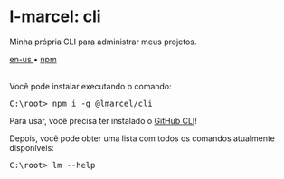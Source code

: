 <div valing="top">
  <h1>l-marcel: <span>cli</span></h1>
  <p>Minha própria CLI para administrar meus projetos.</p>
  <nav>
    <div id="repository-buttons"/>
    <a class="navigation-link disabled" href="https://github.com/L-Marcel/cli/blob/main/README.en-US.md" target="__blank__">
      en-us
    </a>
    <span class="disabled">•</span>
    <a class="navigation-link" href="https://www.npmjs.com/package/@lmarcel/cli" target="__blank__">
      npm
    </a>
  </nav>
</div>

<br/>

<p>Você pode instalar executando o comando:</p>
<pre>
C:\root> <span>npm</span> i -g @lmarcel/cli
</pre>

<p>Para usar, você precisa ter instalado o <a href="https://cli.github.com/" target="__target__">GitHub CLI</a>!</p>

<p>Depois, você pode obter uma lista com todos os comandos atualmente disponíveis:</p>
<pre>
C:\root> <span>lm</span> --help
</pre>